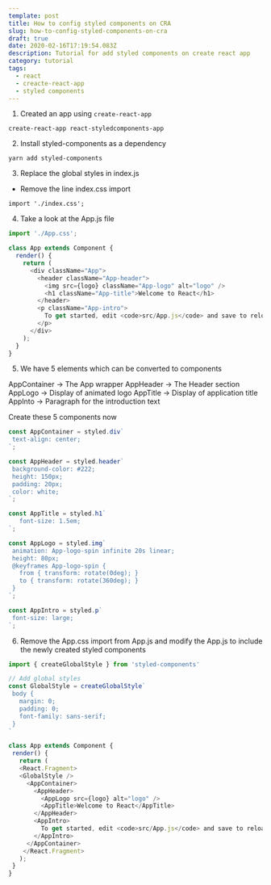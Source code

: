 ```yaml
---
template: post
title: How to config styled components on CRA
slug: how-to-config-styled-components-on-cra
draft: true
date: 2020-02-16T17:19:54.083Z
description: Tutorial for add styled components on create react app
category: tutorial
tags:
  - react
  - creacte-react-app
  - styled components
---
```


1) Created an app using `create-react-app`

```
create-react-app react-styledcomponents-app
```

2) Install styled-components as a dependency

```
yarn add styled-components
```

3) Replace the global styles in index.js

* Remove the line index.css import 
```
import './index.css';
```

4) Take a look at the App.js file

```javascript
import './App.css';

class App extends Component {
  render() {
    return (
      <div className="App">
        <header className="App-header">
          <img src={logo} className="App-logo" alt="logo" />
          <h1 className="App-title">Welcome to React</h1>
        </header>
        <p className="App-intro">
          To get started, edit <code>src/App.js</code> and save to reload.
        </p>
      </div>
    );
  }
}
```

5) We have 5 elements which can be converted to components

 AppContainer -> The App wrapper
 AppHeader -> The Header section
 AppLogo -> Display of animated logo
 AppTitle -> Display of application title
 AppInto -> Paragraph for the introduction text
 
 Create these 5 components now
 
 ```javascript
 const AppContainer = styled.div`
  text-align: center;
`;

const AppHeader = styled.header`
  background-color: #222;
  height: 150px;
  padding: 20px;
  color: white;
`;

const AppTitle = styled.h1`
    font-size: 1.5em;
`;

const AppLogo = styled.img`
  animation: App-logo-spin infinite 20s linear;
  height: 80px;
  @keyframes App-logo-spin {
    from { transform: rotate(0deg); }
    to { transform: rotate(360deg); }
  }
`;

const AppIntro = styled.p`
  font-size: large;
`;
 ```
 
 6) Remove the App.css import from App.js and modify the App.js to include the newly created styled components
 
 ```javascript
 import { createGlobalStyle } from 'styled-components'

// Add global styles
const GlobalStyle = createGlobalStyle`
  body {
    margin: 0;
    padding: 0;
    font-family: sans-serif;
  }
`

 class App extends Component {
  render() {
    return (
    <React.Fragment>
    <GlobalStyle />
      <AppContainer>
        <AppHeader>
          <AppLogo src={logo} alt="logo" />
          <AppTitle>Welcome to React</AppTitle>
        </AppHeader>
        <AppIntro>
          To get started, edit <code>src/App.js</code> and save to reload.
        </AppIntro>
      </AppContainer>
     </React.Fragment>
    );
  }
}
 ```
